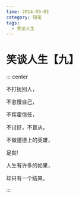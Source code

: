 ```yaml
---
time: 2014-09-02
category: 随笔
tags:
  - 笑谈人生
---
```


# 笑谈人生【九】

::: center

不打扰别人，

不怠慢自己，

不挥霍信任，

不讨好，不盲从，

不做道德上的英雄，

足矣!

人生有许多的如果，

却只有一个结果。

:::
